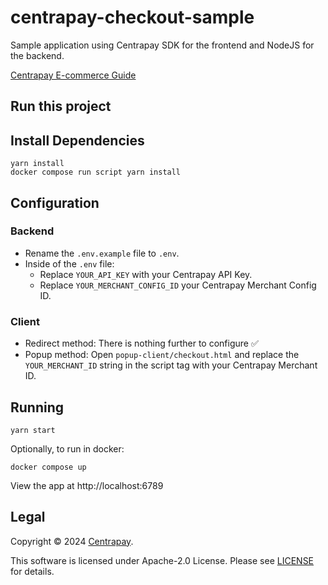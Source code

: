 # centrapay-checkout-sample

Sample application using Centrapay SDK for the frontend and NodeJS for the backend.

[Centrapay E-commerce Guide](https://docs.centrapay.com/guides/ecommerce-website/)

## Run this project

## Install Dependencies

```
yarn install
docker compose run script yarn install
```

## Configuration

### Backend

- Rename the `.env.example` file to `.env`.
- Inside of the `.env` file:
  - Replace `YOUR_API_KEY` with your Centrapay API Key.
  - Replace `YOUR_MERCHANT_CONFIG_ID` your Centrapay Merchant Config ID.

### Client
- Redirect method: There is nothing further to configure ✅
- Popup method: Open `popup-client/checkout.html` and replace the `YOUR_MERCHANT_ID` string in the script tag with your Centrapay Merchant ID.


## Running

```
yarn start
```

Optionally, to run in docker:
```
docker compose up
```

View the app at http://localhost:6789

## Legal

Copyright © 2024 [Centrapay][].

This software is licensed under Apache-2.0 License. Please see [LICENSE](/LICENSE) for details.

[Centrapay]: https://centrapay.com/
